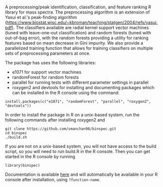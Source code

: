 A preprocessing/peak identification, classification, and feature ranking R library for mass spectra. The preprocessing algorithm is an extension of Yasui et al.'s peak-finding algorithm (https://www.biostat.wisc.edu/~kbroman/teaching/statgen/2004/refs/yasui.pdf). The classifiers available are radial kernel support vector machines (tuned with leave-one-out classification) and random forests (tuned with out-of-bag error), with the random forests providing a utility for ranking features based on mean decrease in Gini impurity.  We also provide a parallelized training function that allows for training classifiers on multiple sets of preprocessing parameters at once.

The package has uses the following libraries:
 * e1071 for support vector machines
 * randomForest for random forests
 * parallel for running tests with different parameter settings in parallel
 * roxygen2 and devtools for installing and documenting packages
which can be installed in the R console using the command:

```
install.packages(c("e1071", "randomForest", "parallel", "roxygen2", "devtools"))
```
In order to install the package in R on a unix-based system, run the following commands after installing roxygen2 and 
```
git clone https://github.com/smanchan96/binspec.git
cd binspec
./build.sh
```
If you are not on a unix-based system, you will not have access to the build script, so you will need to run build.R in the R console. 
Then you can get started in the R console by running
```
library(binspec)
```

Documentation is available [here](https://github.com/smanchan96/binspec/blob/master/binspec.pdf) and will automatically be available in your R console after installation, using `?function-name`.
